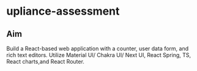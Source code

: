 # upliance-assessment

## Aim
Build a React-based web application with a counter, user data form, and rich text editors. Utilize
Material UI/ Chakra UI/ Next UI, React Spring, TS, React charts,and React Router.
